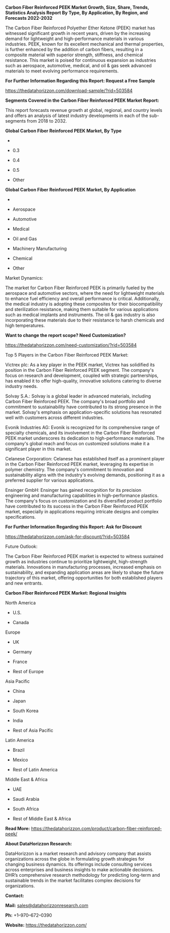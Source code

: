 **Carbon Fiber Reinforced PEEK Market Growth, Size, Share, Trends,
Statistics Analysis Report By Type, By Application, By Region, and
Forecasts 2022-2032**

The Carbon Fiber Reinforced Polyether Ether Ketone (PEEK) market has
witnessed significant growth in recent years, driven by the increasing
demand for lightweight and high-performance materials in various
industries. PEEK, known for its excellent mechanical and thermal
properties, is further enhanced by the addition of carbon fibers,
resulting in a composite material with superior strength, stiffness, and
chemical resistance. This market is poised for continuous expansion as
industries such as aerospace, automotive, medical, and oil & gas seek
advanced materials to meet evolving performance requirements.

**For Further Information Regarding this Report: Request a Free Sample**

<https://thedatahorizzon.com/download-sample/?rid=503584>

**Segments Covered in the Carbon Fiber Reinforced PEEK Market Report:**

This report forecasts revenue growth at global, regional, and country
levels and offers an analysis of latest industry developments in each of
the sub-segments from 2018 to 2032.

**Global Carbon Fiber Reinforced PEEK Market, By Type**

-   

-   0.3

-   0.4

-   0.5

-   Other

**Global Carbon Fiber Reinforced PEEK Market, By Application**

-   

-   Aerospace

-   Automotive

-   Medical

-   Oil and Gas

-   Machinery Manufacturing

-   Chemical

-   Other

Market Dynamics:

The market for Carbon Fiber Reinforced PEEK is primarily fueled by the
aerospace and automotive sectors, where the need for lightweight
materials to enhance fuel efficiency and overall performance is
critical. Additionally, the medical industry is adopting these
composites for their biocompatibility and sterilization resistance,
making them suitable for various applications such as medical implants
and instruments. The oil & gas industry is also incorporating these
materials due to their resistance to harsh chemicals and high
temperatures.

**Want to change the report scope? Need Customization?**

<https://thedatahorizzon.com/need-customization/?rid=503584>

Top 5 Players in the Carbon Fiber Reinforced PEEK Market:

Victrex plc: As a key player in the PEEK market, Victrex has solidified
its position in the Carbon Fiber Reinforced PEEK segment. The company's
focus on research and development, coupled with strategic partnerships,
has enabled it to offer high-quality, innovative solutions catering to
diverse industry needs.

Solvay S.A.: Solvay is a global leader in advanced materials, including
Carbon Fiber Reinforced PEEK. The company's broad portfolio and
commitment to sustainability have contributed to its strong presence in
the market. Solvay's emphasis on application-specific solutions has
resonated well with customers across different industries.

Evonik Industries AG: Evonik is recognized for its comprehensive range
of specialty chemicals, and its involvement in the Carbon Fiber
Reinforced PEEK market underscores its dedication to high-performance
materials. The company's global reach and focus on customized solutions
make it a significant player in this market.

Celanese Corporation: Celanese has established itself as a prominent
player in the Carbon Fiber Reinforced PEEK market, leveraging its
expertise in polymer chemistry. The company's commitment to innovation
and sustainability aligns with the industry's evolving demands,
positioning it as a preferred supplier for various applications.

Ensinger GmbH: Ensinger has gained recognition for its precision
engineering and manufacturing capabilities in high-performance plastics.
The company's focus on customization and its diversified product
portfolio have contributed to its success in the Carbon Fiber Reinforced
PEEK market, especially in applications requiring intricate designs and
complex specifications.

**For Further Information Regarding this Report: Ask for Discount**

<https://thedatahorizzon.com/ask-for-discount/?rid=503584>

Future Outlook:

The Carbon Fiber Reinforced PEEK market is expected to witness sustained
growth as industries continue to prioritize lightweight, high-strength
materials. Innovations in manufacturing processes, increased emphasis on
sustainability, and expanding application areas are likely to shape the
future trajectory of this market, offering opportunities for both
established players and new entrants.

**Carbon Fiber Reinforced PEEK Market: Regional Insights**

North America

-   U.S.

-   Canada

Europe

-   UK

-   Germany

-   France

-   Rest of Europe

Asia Pacific

-   China

-   Japan

-   South Korea

-   India

-   Rest of Asia Pacific

Latin America

-   Brazil

-   Mexico

-   Rest of Latin America

Middle East & Africa

-   UAE

-   Saudi Arabia

-   South Africa

-   Rest of Middle East & Africa

**Read More:**
<https://thedatahorizzon.com/product/carbon-fiber-reinforced-peek/>

**About DataHorizzon Research:**

DataHorizzon is a market research and advisory company that assists
organizations across the globe in formulating growth strategies for
changing business dynamics. Its offerings include consulting services
across enterprises and business insights to make actionable decisions.
DHR’s comprehensive research methodology for predicting long-term and
sustainable trends in the market facilitates complex decisions for
organizations.

**Contact:**

**Mail:** <sales@datahorizzonresearch.com>

**Ph:** +1–970–672–0390

**Website:** <https://thedatahorizzon.com/>
